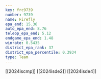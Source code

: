 ```yaml
---
key: frc9739
number: 9739
name: Firefly
epa_end: 15.36
auto_epa_end: 8.76
teleop_epa_end: 5.12
endgame_epa_end: 1.48
winrate: 0.5435
district_epa_rank: 37
district_epa_percentile: 0.3934
type: Team
---
```

[[2024iscmp]]
[[2024isde2]]
[[2024isde4]]

